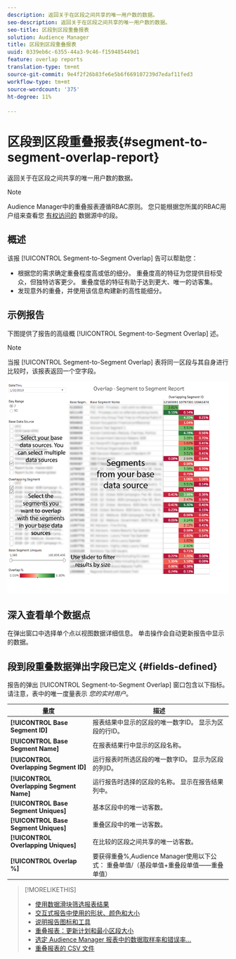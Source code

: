 ```yaml
---
description: 返回关于在区段之间共享的唯一用户数的数据。
seo-description: 返回关于在区段之间共享的唯一用户数的数据。
seo-title: 区段到区段重叠报表
solution: Audience Manager
title: 区段到区段重叠报表
uuid: 0339eb6c-6355-44a3-9c46-f159485449d1
feature: overlap reports
translation-type: tm+mt
source-git-commit: 9e4f2f26b83fe6e5b6f669107239d7edaf11fed3
workflow-type: tm+mt
source-wordcount: '375'
ht-degree: 11%

---
```



# 区段到区段重叠报表{#segment-to-segment-overlap-report}

返回关于在区段之间共享的唯一用户数的数据。

>[!NOTE]
>
>Audience Manager中的重叠报表遵循RBAC原则。 您只能根据您所属的RBAC用户组来查看您 [有权访问的](/help/using/features/administration/administration-overview.md) 数据源中的段。

<!-- 

c_segment_segment_overlap.xml

 -->

## 概述

该报 [!UICONTROL Segment-to-Segment Overlap] 告可以帮助您：

* 根据您的需求确定重叠程度高或低的细分。 重叠度高的特征为您提供目标受众，但独特访客更少。 重叠度低的特征有助于达到更大、唯一的访客集。
* 发现意外的重叠，并使用该信息构建新的高性能细分。

## 示例报告

下图提供了报告的高级概 [!UICONTROL Segment-to-Segment Overlap] 述。

>[!NOTE]
>
>当报 [!UICONTROL Segment-to-Segment Overlap] 表将同一区段与其自身进行比较时，该报表返回一个空字段。

![](assets/segment-to-segment-overlap.png)

## 深入查看单个数据点

在弹出窗口中选择单个点以视图数据详细信息。 单击操作会自动更新报告中显示的数据。

## 段到段重叠数据弹出字段已定义 {#fields-defined}

<!-- 

r_s2s_data_pop.xml

 -->

报告的弹出 [!UICONTROL Segment-to-Segment Overlap] 窗口包含以下指标。 请注意，表中的唯一度量表示 *您的实时用户*。

| 量度 | 描述 |
|---|---|
| **[!UICONTROL Base Segment ID]** | 报表结果中显示的区段的唯一数字ID。 显示为区段的行ID。 |
| **[!UICONTROL Base Segment Name]** | 在报表结果行中显示的区段名称。 |
| **[!UICONTROL Overlapping Segment ID]** | 运行报表时所选区段的唯一数字ID。 显示为区段的列ID。 |
| **[!UICONTROL Overlapping Segment Name]** | 运行报告时选择的区段的名称。 显示在报告结果列中。 |
| **[!UICONTROL Base Segment Uniques]** | 基本区段中的唯一访客数。 |
| **[!UICONTROL Base Segment Uniques]** | 重叠区段中的唯一访客数。 |
| **[!UICONTROL Overlapping Uniques]** | 在比较的区段之间共享的唯一访客数。 |
| **[!UICONTROL Overlap %]** | 要获得重叠%,Audience Manager使用以下公式： 重叠单值/（基段单值+重叠段单值——重叠单值） |



>[!MORELIKETHIS]
>
>* [使用数据滑块筛选报表结果](../../reporting/dynamic-reports/data-sliders.md)
>* [交互式报告中使用的形状、颜色和大小](../../reporting/dynamic-reports/interactive-report-technology.md#shapes-colors-sizes)
>* [说明报告图标和工具](../../reporting/dynamic-reports/interactive-report-technology.md#icons-tools-explained)
>* [重叠报表：更新计划和最小区段大小](../../reporting/dynamic-reports/overlap-minimum-segment-size.md)
>* [选定 Audience Manager 报表中的数据取样率和错误率...](../../reporting/report-sampling.md)
>* [重叠报表的 CSV 文件](../../reporting/dynamic-reports/overlap-csv-files.md)